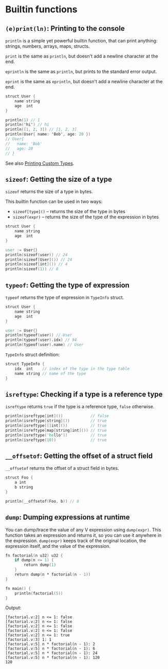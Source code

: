 # Builtin functions

## `(e)print(ln)`: Printing to the console

`println` is a simple yet powerful builtin function, that can print anything:
strings, numbers, arrays, maps, structs.

`print` is the same as `println`, but doesn't add a newline character at the end.

`eprintln` is the same as `println`, but prints to the standard error output.

`eprint` is the same as `eprintln`, but doesn't add a newline character at the end.

```v
struct User {
	name string
	age  int
}

println(1) // 1
println('hi') // hi
println([1, 2, 3]) // [1, 2, 3]
println(User{ name: 'Bob', age: 20 })
// User{
//   name: 'Bob'
//   age: 20
// }
```

See also [Printing Custom Types](printing-custom-types.md).

## `sizeof`: Getting the size of a type

`sizeof` returns the size of a type in bytes.

This builtin function can be used in two ways:

- `sizeof[type]()` – returns the size of the type in bytes
- `sizeof(expr)` – returns the size of the type of the expression in bytes

```v play
struct User {
    name string
    age  int
}

user := User{}
println(sizeof(user)) // 24
println(sizeof[User]()) // 24
println(sizeof[int]()) // 4
println(sizeof(1)) // 8
```

## `typeof`: Getting the type of expression

`typeof` returns the type of expression in `TypeInfo` struct.

```v
struct User {
	name string
	age  int
}

user := User{}
println(typeof(user)) // User
println(typeof(user).idx) // 94
println(typeof(user).name) // User
```

`TypeInfo` struct definition:

```v
struct TypeInfo {
	idx  int    // index of the type in the type table
	name string // name of the type
}
```

## `isreftype`: Checking if a type is a reference type

`isreftype` returns `true` if the type is a reference type, `false` otherwise.

```v nofmt
println(isreftype[int]())            // false
println(isreftype[string]())         // true
println(isreftype[[]int]())          // true
println(isreftype[map[string]int]()) // true
println(isreftype('hello'))          // true
println(isreftype(10))               // true
```

## `__offsetof`: Getting the offset of a struct field

`__offsetof` returns the offset of a struct field in bytes.

```v
struct Foo {
	a int
	b string
}

println(__offsetof(Foo, b)) // 8
```

## `dump`: Dumping expressions at runtime

You can dump/trace the value of any V expression using `dump(expr)`.
This function takes an expression and returns it, so you can use it anywhere in the expression.
`dump(expr)` keeps track of the original location, the expression itself, and the value of the
expression.

```v play
fn factorial(n u32) u32 {
	if dump(n <= 1) {
		return dump(1)
	}
	return dump(n * factorial(n - 1))
}

fn main() {
	println(factorial(5))
}
```

Output:

```text
[factorial.v:2] n <= 1: false
[factorial.v:2] n <= 1: false
[factorial.v:2] n <= 1: false
[factorial.v:2] n <= 1: false
[factorial.v:2] n <= 1: true
[factorial.v:3] 1: 1
[factorial.v:5] n * factorial(n - 1): 2
[factorial.v:5] n * factorial(n - 1): 6
[factorial.v:5] n * factorial(n - 1): 24
[factorial.v:5] n * factorial(n - 1): 120
120
```
